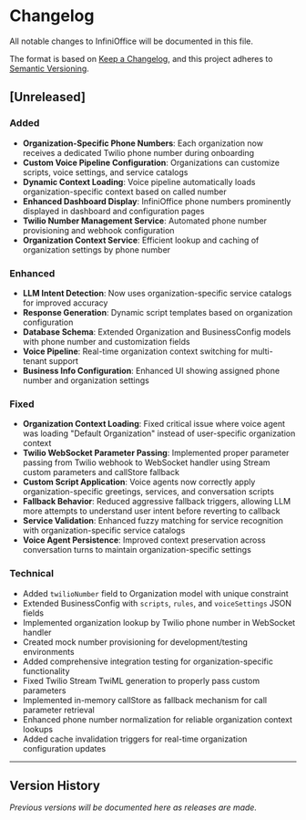 # Changelog

All notable changes to InfiniOffice will be documented in this file.

The format is based on [Keep a Changelog](https://keepachangelog.com/en/1.0.0/),
and this project adheres to [Semantic Versioning](https://semver.org/spec/v2.0.0.html).

## [Unreleased]

### Added
- **Organization-Specific Phone Numbers**: Each organization now receives a dedicated Twilio phone number during onboarding
- **Custom Voice Pipeline Configuration**: Organizations can customize scripts, voice settings, and service catalogs
- **Dynamic Context Loading**: Voice pipeline automatically loads organization-specific context based on called number
- **Enhanced Dashboard Display**: InfiniOffice phone numbers prominently displayed in dashboard and configuration pages
- **Twilio Number Management Service**: Automated phone number provisioning and webhook configuration
- **Organization Context Service**: Efficient lookup and caching of organization settings by phone number

### Enhanced
- **LLM Intent Detection**: Now uses organization-specific service catalogs for improved accuracy
- **Response Generation**: Dynamic script templates based on organization configuration
- **Database Schema**: Extended Organization and BusinessConfig models with phone number and customization fields
- **Voice Pipeline**: Real-time organization context switching for multi-tenant support
- **Business Info Configuration**: Enhanced UI showing assigned phone number and organization settings

### Fixed
- **Organization Context Loading**: Fixed critical issue where voice agent was loading "Default Organization" instead of user-specific organization context
- **Twilio WebSocket Parameter Passing**: Implemented proper parameter passing from Twilio webhook to WebSocket handler using Stream custom parameters and callStore fallback
- **Custom Script Application**: Voice agents now correctly apply organization-specific greetings, services, and conversation scripts
- **Fallback Behavior**: Reduced aggressive fallback triggers, allowing LLM more attempts to understand user intent before reverting to callback
- **Service Validation**: Enhanced fuzzy matching for service recognition with organization-specific service catalogs
- **Voice Agent Persistence**: Improved context preservation across conversation turns to maintain organization-specific settings

### Technical
- Added `twilioNumber` field to Organization model with unique constraint
- Extended BusinessConfig with `scripts`, `rules`, and `voiceSettings` JSON fields
- Implemented organization lookup by Twilio phone number in WebSocket handler
- Created mock number provisioning for development/testing environments
- Added comprehensive integration testing for organization-specific functionality
- Fixed Twilio Stream TwiML generation to properly pass custom parameters
- Implemented in-memory callStore as fallback mechanism for call parameter retrieval
- Enhanced phone number normalization for reliable organization context lookups
- Added cache invalidation triggers for real-time organization configuration updates

---

## Version History

*Previous versions will be documented here as releases are made.*